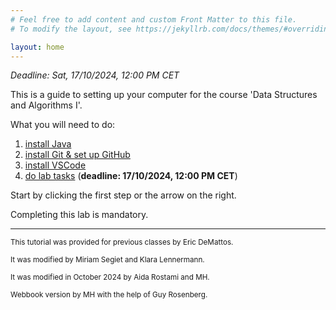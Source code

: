 ```yaml
---
# Feel free to add content and custom Front Matter to this file.
# To modify the layout, see https://jekyllrb.com/docs/themes/#overriding-theme-defaults

layout: home
---
```


*Deadline: Sat, 17/10/2024, 12:00 PM CET*

This is a guide to setting up your computer for the course 'Data Structures and Algorithms I'.

What you will need to do:

1. [install Java](/java)
2. [install Git & set up GitHub](git.md)
3. [install VSCode](vscode.md)
4. [do lab tasks](labTasks.md) (**deadline: 17/10/2024, 12:00 PM CET**)

Start by clicking the first step or the arrow on the right.

Completing this lab is mandatory.

---

<small>This tutorial was provided for previous classes by Eric DeMattos.</small>

<small>It was modified by Miriam Segiet and Klara Lennermann.</small>

<small>It was modified in October 2024 by Aida Rostami and MH.</small>

<small>Webbook version by MH with the help of Guy Rosenberg.</small>
